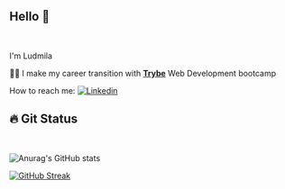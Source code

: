 <div align="left">
<h2>Hello 👋 </h2>
</div><br>

 I'm Ludmila

👩‍💻 I make my career transition with <a href="https://github.com/betrybe"><b>Trybe</b></a> Web Development bootcamp
  
How to reach me: [![Linkedin](https://img.shields.io/badge/-LinkedIn-blue?style=flat&logo=Linkedin&logoColor=white)](https://www.linkedin.com/in/ludmilactimoteo/)


<div align="left">
<h2>🔥 Git Status </h2>
</div> <br>

![Anurag's GitHub stats](https://github-readme-stats.vercel.app/api?username=Ludmilact&theme=flag-india&show_icons=true)

[![GitHub Streak](https://github-readme-streak-stats.herokuapp.com?user=Ludmilact&theme=flag-india)](https://git.io/streak-stats)

